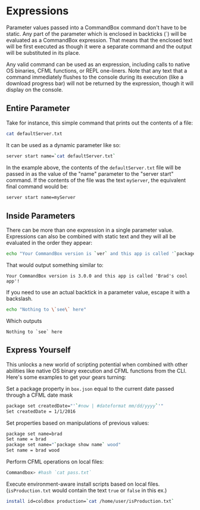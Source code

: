 # Expressions

Parameter values passed into a CommandBox command don't have to be static. Any part of the parameter which is enclosed in backticks \(\`\) will be evaluated as a CommandBox expression. That means that the enclosed text will be first executed as though it were a separate command and the output will be substituted in its place.

Any valid command can be used as an expression, including calls to native OS binaries, CFML functions, or REPL one-liners. Note that any text that a command immediately flushes to the console during its execution \(like a download progress bar\) will not be returned by the expression, though it will display on the console.

## Entire Parameter

Take for instance, this simple command that prints out the contents of a file:

```bash
cat defaultServer.txt
```

It can be used as a dynamic parameter like so:

```bash
server start name=`cat defaultServer.txt`
```

In the example above, the contents of the `defaultServer.txt` file will be passed in as the value of the "name" parameter to the "server start" command. If the contents of the file was the text `myServer`, the equivalent final command would be:

```bash
server start name=myServer
```

## Inside Parameters

There can be more than one expression in a single parameter value. Expressions can also be combined with static text and they will all be evaluated in the order they appear:

```bash
echo "Your CommandBox version is `ver` and this app is called '`package show name`'!!"
```

That would output something similar to:

```text
Your CommandBox version is 3.0.0 and this app is called 'Brad's cool app'!
```

If you need to use an actual backtick in a parameter value, escape it with a backslash.

```bash
echo "Nothing to \`see\` here"
```

Which outputs

```text
Nothing to `see` here
```

## Express Yourself

This unlocks a new world of scripting potential when combined with other abilities like native OS binary execution and CFML functions from the CLI. Here's some examples to get your gears turning:

Set a package property in `box.json` equal to the current date passed through a CFML date mask

```bash
package set createdDate="'`#now | #dateformat mm/dd/yyyy`'"
Set createdDate = 1/1/2016
```

Set properties based on manipulations of previous values:

```bash
package set name=brad
Set name = brad
package set name="`package show name` wood"
Set name = brad wood
```

Perform CFML operations on local files:

```bash
Commandbox> #hash `cat pass.txt`
```

Execute environment-aware install scripts based on local files. \(`isProduction.txt` would contain the text `true` or `false` in this ex.\)

```bash
install id=coldbox production=`cat /home/user/isProduction.txt`
```

